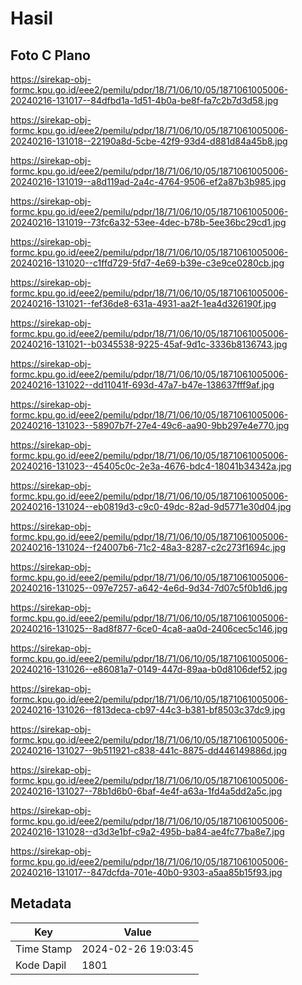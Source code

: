 # Hasil

## Foto C Plano

https://sirekap-obj-formc.kpu.go.id/eee2/pemilu/pdpr/18/71/06/10/05/1871061005006-20240216-131017--84dfbd1a-1d51-4b0a-be8f-fa7c2b7d3d58.jpg

https://sirekap-obj-formc.kpu.go.id/eee2/pemilu/pdpr/18/71/06/10/05/1871061005006-20240216-131018--22190a8d-5cbe-42f9-93d4-d881d84a45b8.jpg

https://sirekap-obj-formc.kpu.go.id/eee2/pemilu/pdpr/18/71/06/10/05/1871061005006-20240216-131019--a8d119ad-2a4c-4764-9506-ef2a87b3b985.jpg

https://sirekap-obj-formc.kpu.go.id/eee2/pemilu/pdpr/18/71/06/10/05/1871061005006-20240216-131019--73fc6a32-53ee-4dec-b78b-5ee36bc29cd1.jpg

https://sirekap-obj-formc.kpu.go.id/eee2/pemilu/pdpr/18/71/06/10/05/1871061005006-20240216-131020--c1ffd729-5fd7-4e69-b39e-c3e9ce0280cb.jpg

https://sirekap-obj-formc.kpu.go.id/eee2/pemilu/pdpr/18/71/06/10/05/1871061005006-20240216-131021--fef36de8-631a-4931-aa2f-1ea4d326190f.jpg

https://sirekap-obj-formc.kpu.go.id/eee2/pemilu/pdpr/18/71/06/10/05/1871061005006-20240216-131021--b0345538-9225-45af-9d1c-3336b8136743.jpg

https://sirekap-obj-formc.kpu.go.id/eee2/pemilu/pdpr/18/71/06/10/05/1871061005006-20240216-131022--dd11041f-693d-47a7-b47e-138637fff9af.jpg

https://sirekap-obj-formc.kpu.go.id/eee2/pemilu/pdpr/18/71/06/10/05/1871061005006-20240216-131023--58907b7f-27e4-49c6-aa90-9bb297e4e770.jpg

https://sirekap-obj-formc.kpu.go.id/eee2/pemilu/pdpr/18/71/06/10/05/1871061005006-20240216-131023--45405c0c-2e3a-4676-bdc4-18041b34342a.jpg

https://sirekap-obj-formc.kpu.go.id/eee2/pemilu/pdpr/18/71/06/10/05/1871061005006-20240216-131024--eb0819d3-c9c0-49dc-82ad-9d5771e30d04.jpg

https://sirekap-obj-formc.kpu.go.id/eee2/pemilu/pdpr/18/71/06/10/05/1871061005006-20240216-131024--f24007b6-71c2-48a3-8287-c2c273f1694c.jpg

https://sirekap-obj-formc.kpu.go.id/eee2/pemilu/pdpr/18/71/06/10/05/1871061005006-20240216-131025--097e7257-a642-4e6d-9d34-7d07c5f0b1d6.jpg

https://sirekap-obj-formc.kpu.go.id/eee2/pemilu/pdpr/18/71/06/10/05/1871061005006-20240216-131025--8ad8f877-6ce0-4ca8-aa0d-2406cec5c146.jpg

https://sirekap-obj-formc.kpu.go.id/eee2/pemilu/pdpr/18/71/06/10/05/1871061005006-20240216-131026--e86081a7-0149-447d-89aa-b0d8106def52.jpg

https://sirekap-obj-formc.kpu.go.id/eee2/pemilu/pdpr/18/71/06/10/05/1871061005006-20240216-131026--f813deca-cb97-44c3-b381-bf8503c37dc9.jpg

https://sirekap-obj-formc.kpu.go.id/eee2/pemilu/pdpr/18/71/06/10/05/1871061005006-20240216-131027--9b511921-c838-441c-8875-dd446149886d.jpg

https://sirekap-obj-formc.kpu.go.id/eee2/pemilu/pdpr/18/71/06/10/05/1871061005006-20240216-131027--78b1d6b0-6baf-4e4f-a63a-1fd4a5dd2a5c.jpg

https://sirekap-obj-formc.kpu.go.id/eee2/pemilu/pdpr/18/71/06/10/05/1871061005006-20240216-131028--d3d3e1bf-c9a2-495b-ba84-ae4fc77ba8e7.jpg

https://sirekap-obj-formc.kpu.go.id/eee2/pemilu/pdpr/18/71/06/10/05/1871061005006-20240216-131017--847dcfda-701e-40b0-9303-a5aa85b15f93.jpg


## Metadata

| Key        | Value               |
| ---------- | ------------------- |
| Time Stamp | 2024-02-26 19:03:45 |
| Kode Dapil | 1801                |



